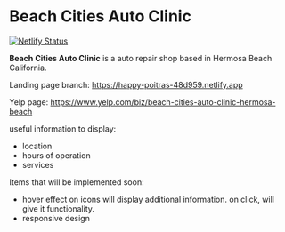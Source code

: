 # Beach Cities Auto Clinic

[![Netlify Status](https://api.netlify.com/api/v1/badges/071fc44b-1efd-41a5-ac48-7a7f9bd31000/deploy-status)](https://app.netlify.com/sites/happy-poitras-48d959/deploys)

**Beach Cities Auto Clinic** is a auto repair shop based in Hermosa Beach California.

Landing page branch: https://happy-poitras-48d959.netlify.app

Yelp page: https://www.yelp.com/biz/beach-cities-auto-clinic-hermosa-beach

useful information to display:

- location
- hours of operation
- services

Items that will be implemented soon:

- hover effect on icons will display additional information. on click, will give it functionality.
- responsive design
